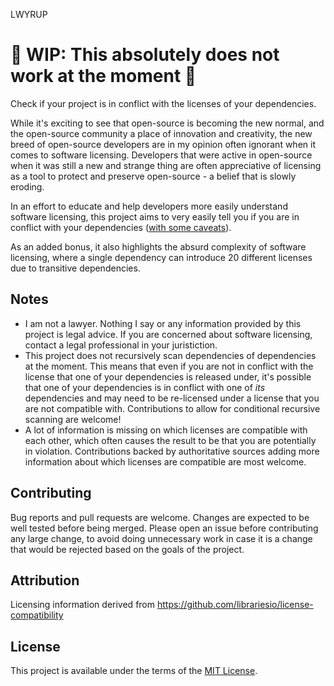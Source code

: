 LWYRUP
######

# 🚨 WIP: This absolutely does not work at the moment 🚨

Check if your project is in conflict with the licenses of your dependencies.

While it's exciting to see that open-source is becoming the new normal, and the open-source community a place of innovation and creativity, the new breed of open-source developers are in my opinion often ignorant when it comes to software licensing. Developers that were active in open-source when it was still a new and strange thing are often appreciative of licensing as a tool to protect and preserve open-source - a belief that is slowly eroding.

In an effort to educate and help developers more easily understand software licensing, this project aims to very easily tell you if you are in conflict with your dependencies ([with some caveats](#Notes)).

As an added bonus, it also highlights the absurd complexity of software licensing, where a single dependency can introduce 20 different licenses due to transitive dependencies.

## Notes

  * I am not a lawyer. Nothing I say or any information provided by this project is legal advice. If you are concerned about software licensing, contact a legal professional in your juristiction.
  * This project does not recursively scan dependencies of dependencies at the moment. This means that even if you are not in conflict with the license that one of your dependencies is released under, it's possible that one of your dependencies is in conflict with one of *its* dependencies and may need to be re-licensed under a license that you are not compatible with. Contributions to allow for conditional recursive scanning are welcome!
  * A lot of information is missing on which licenses are compatible with each other, which often causes the result to be that you are potentially in violation. Contributions backed by authoritative sources adding more information about which licenses are compatible are most welcome.

## Contributing

Bug reports and pull requests are welcome. Changes are expected to be well tested before being merged. Please open an issue before contributing any large change, to avoid doing unnecessary work in case it is a change that would be rejected based on the goals of the project.

## Attribution

Licensing information derived from https://github.com/librariesio/license-compatibility

## License

This project is available under the terms of the [MIT License](http://opensource.org/licenses/MIT).
